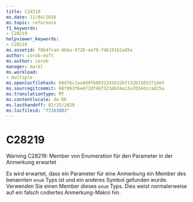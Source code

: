 ```yaml
---
title: C28219
ms.date: 11/04/2016
ms.topic: reference
f1_keywords:
- C28219
helpviewer_keywords:
- C28219
ms.assetid: f8b4fca4-8bba-4720-ae79-f4619161a85e
author: corob-msft
ms.author: corob
manager: markl
ms.workload:
- multiple
ms.openlocfilehash: b9d76c1aa4d9fb8031241622bf132b1105371de5
ms.sourcegitcommit: 68f893f6e472df46f323db34a13a7034dccad25a
ms.translationtype: MT
ms.contentlocale: de-DE
ms.lasthandoff: 02/15/2020
ms.locfileid: "77263803"
---
```

# <a name="c28219"></a>C28219
Warning C28219: Member von Enumeration für den Parameter in der Anmerkung erwartet

 Es wird erwartet, dass ein Parameter für eine Anmerkung ein Member des benannten `enum` Typs ist und ein anderes Symbol gefunden wurde. Verwenden Sie einen Member dieses `enum` Typs. Dies weist normalerweise auf ein falsch codiertes Anmerkung-Makro hin.
